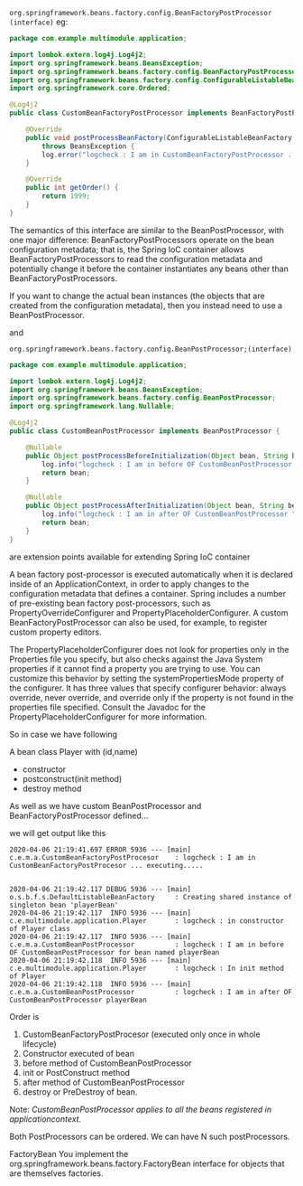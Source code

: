 `org.springframework.beans.factory.config.BeanFactoryPostProcessor (interface)`
eg:

```java
package com.example.multimodule.application;

import lombok.extern.log4j.Log4j2;
import org.springframework.beans.BeansException;
import org.springframework.beans.factory.config.BeanFactoryPostProcessor;
import org.springframework.beans.factory.config.ConfigurableListableBeanFactory;
import org.springframework.core.Ordered;

@Log4j2
public class CustomBeanFactoryPostProcessor implements BeanFactoryPostProcessor,Ordered {

    @Override
    public void postProcessBeanFactory(ConfigurableListableBeanFactory configurableListableBeanFactory)
        throws BeansException {
        log.error("logcheck : I am in CustomBeanFactoryPostProcessor ... executing..... ");
    }

    @Override
    public int getOrder() {
        return 1999;
    }
}
```
<p>
 The semantics of this interface are similar to the BeanPostProcessor, with one major difference: BeanFactoryPostProcessors operate on the bean configuration metadata; that is, the Spring IoC container allows BeanFactoryPostProcessors to read the configuration metadata and potentially change it before the container instantiates any beans other than BeanFactoryPostProcessors.
 
 If you want to change the actual bean instances (the objects that are created from the configuration metadata), then you instead need to use a BeanPostProcessor.
 

 </p>
and

`org.springframework.beans.factory.config.BeanPostProcessor;(interface)`

```java
package com.example.multimodule.application;

import lombok.extern.log4j.Log4j2;
import org.springframework.beans.BeansException;
import org.springframework.beans.factory.config.BeanPostProcessor;
import org.springframework.lang.Nullable;

@Log4j2
public class CustomBeanPostProcessor implements BeanPostProcessor {

    @Nullable
    public Object postProcessBeforeInitialization(Object bean, String beanName) throws BeansException {
        log.info("logcheck : I am in before OF CustomBeanPostProcessor for bean named "+ beanName );
        return bean;
    }

    @Nullable
    public Object postProcessAfterInitialization(Object bean, String beanName) throws BeansException {
        log.info("logcheck : I am in after OF CustomBeanPostProcessor "+ beanName );
        return bean;
    }
}

```

are extension points available for extending Spring IoC container

A bean factory post-processor is executed automatically when it is declared inside of an ApplicationContext, in order to apply changes to the configuration metadata that defines a container. Spring includes a number of pre-existing bean factory post-processors, such as PropertyOverrideConfigurer and PropertyPlaceholderConfigurer. A custom BeanFactoryPostProcessor can also be used, for example, to register custom property editors.

The PropertyPlaceholderConfigurer does not look for properties only in the Properties file you specify, but also checks against the Java System properties if it cannot find a property you are trying to use. You can customize this behavior by setting the systemPropertiesMode property of the configurer. It has three values that specify configurer behavior: always override, never override, and override only if the property is not found in the properties file specified. Consult the Javadoc for the PropertyPlaceholderConfigurer for more information.


So in case we have following

A bean class Player with (id,name)
 + constructor
 + postconstruct(init method)
 + destroy method
 
As well as we have custom BeanPostProcessor and BeanFactoryPostProcessor defined...

we will get output like this

```logs
2020-04-06 21:19:41.697 ERROR 5936 --- [main] c.e.m.a.CustomBeanFactoryPostProcesor    : logcheck : I am in CustomBeanFactoryPostProcesor ... executing..... 


2020-04-06 21:19:42.117 DEBUG 5936 --- [main] o.s.b.f.s.DefaultListableBeanFactory     : Creating shared instance of singleton bean 'playerBean'
2020-04-06 21:19:42.117  INFO 5936 --- [main] c.e.multimodule.application.Player       : logcheck : in constructor of Player class 
2020-04-06 21:19:42.117  INFO 5936 --- [main] c.e.m.a.CustomBeanPostProcessor          : logcheck : I am in before OF CustomBeanPostProcessor for bean named playerBean
2020-04-06 21:19:42.118  INFO 5936 --- [main] c.e.multimodule.application.Player       : logcheck : In init method of Player
2020-04-06 21:19:42.118  INFO 5936 --- [main] c.e.m.a.CustomBeanPostProcessor          : logcheck : I am in after OF CustomBeanPostProcessor playerBean
```

Order is
1. CustomBeanFactoryPostProcesor (executed only once in whole lifecycle) 
2. Constructor executed of bean
3. before method of CustomBeanPostProcessor
4. init or PostConstruct method 
5. after method of CustomBeanPostProcessor
6. destroy or PreDestroy of bean.

Note:
*CustomBeanPostProcessor applies to all the beans registered in applicationcontext.*


Both PostProcessors can be ordered. We can have N such postProcessors.

FactoryBean
You implement the org.springframework.beans.factory.FactoryBean interface for objects that are themselves factories.

